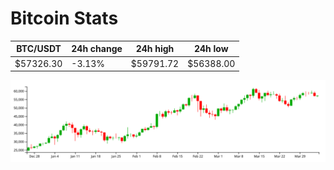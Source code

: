 # Bitcoin Stats

BTC/USDT|24h change|24h high|24h low|
|---|---|---|---|
|$57326.30|-3.13%|$59791.72|$56388.00|

<img src="./chart.svg">
